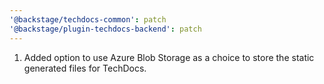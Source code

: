 ```yaml
---
'@backstage/techdocs-common': patch
'@backstage/plugin-techdocs-backend': patch
---
```


1. Added option to use Azure Blob Storage as a choice to store the static generated files for TechDocs.
